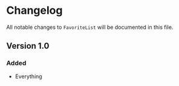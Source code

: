 # Changelog

All notable changes to `FavoriteList` will be documented in this file.

## Version 1.0

### Added
- Everything
